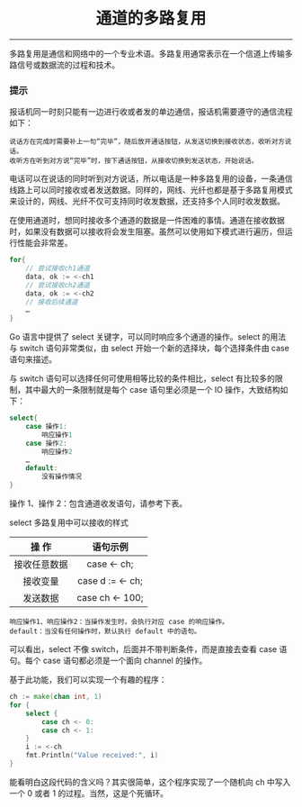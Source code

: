 <center><h1>通道的多路复用</h1></center>

---

多路复用是通信和网络中的一个专业术语。多路复用通常表示在一个信道上传输多路信号或数据流的过程和技术。

### 提示

报话机同一时刻只能有一边进行收或者发的单边通信，报话机需要遵守的通信流程如下：

```
说话方在完成时需要补上一句“完毕”，随后放开通话按钮，从发送切换到接收状态，收听对方说话。
收听方在听到对方说“完毕”时，按下通话按钮，从接收切换到发送状态，开始说话。
```

电话可以在说话的同时听到对方说话，所以电话是一种多路复用的设备，一条通信线路上可以同时接收或者发送数据。同样的，网线、光纤也都是基于多路复用模式来设计的，网线、光纤不仅可支持同时收发数据，还支持多个人同时收发数据。

在使用通道时，想同时接收多个通道的数据是一件困难的事情。通道在接收数据时，如果没有数据可以接收将会发生阻塞。虽然可以使用如下模式进行遍历，但运行性能会非常差。

```go
for{
    // 尝试接收ch1通道
    data, ok := <-ch1
    // 尝试接收ch2通道
    data, ok := <-ch2
    // 接收后续通道
    …
}
```

Go 语言中提供了 select 关键字，可以同时响应多个通道的操作。select 的用法与 switch 语句非常类似，由 select 开始一个新的选择块，每个选择条件由 case 语句来描述。

与 switch 语句可以选择任何可使用相等比较的条件相比，select 有比较多的限制，其中最大的一条限制就是每个 case 语句里必须是一个 IO 操作，大致结构如下：

```go
select{
    case 操作1:
        响应操作1
    case 操作2:
        响应操作2
    …
    default:
        没有操作情况
}
```

操作 1、操作 2：包含通道收发语句，请参考下表。

select 多路复用中可以接收的样式

|    操 作     |     语句示例     |
| :----------: | :--------------: |
| 接收任意数据 |   case <- ch;    |
|   接收变量   | case d := <- ch; |
|   发送数据   | case ch <- 100;  |

```
响应操作1、响应操作2：当操作发生时，会执行对应 case 的响应操作。
default：当没有任何操作时，默认执行 default 中的语句。
```

可以看出，select 不像 switch，后面并不带判断条件，而是直接去查看 case 语句。每个 case 语句都必须是一个面向 channel 的操作。

基于此功能，我们可以实现一个有趣的程序：

```go
ch := make(chan int, 1)
for {
    select {
        case ch <- 0:
        case ch <- 1:
    }
    i := <-ch
    fmt.Println("Value received:", i)
}
```

能看明白这段代码的含义吗？其实很简单，这个程序实现了一个随机向 ch 中写入一个 0 或者 1 的过程。当然，这是个死循环。
